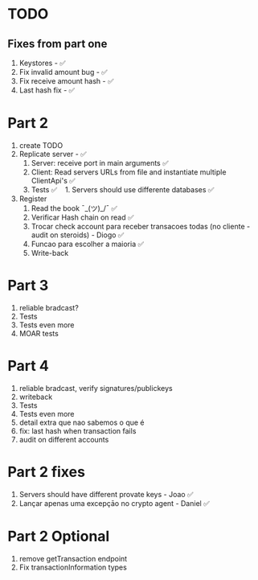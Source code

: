 # TODO

## Fixes from part one
1. Keystores - ✅
1. Fix invalid amount bug - ✅
1. Fix receive amount hash - ✅
1. Last hash fix - ✅

# Part 2
1. create TODO
1. Replicate server - ✅
    1. Server: receive port in main arguments ✅
    1. Client: Read servers URLs from file and instantiate multiple ClientApi's ✅
    1. Tests ✅
    1. Servers should use differente databases ✅
1. Register 
    1. Read the book ¯\_(ツ)_/¯ ✅
    1. Verificar Hash chain on read  ✅
    1. Trocar check account para receber transacoes todas (no cliente - audit on steroids) - Diogo ✅
    1. Funcao para escolher a maioria ✅
    1. Write-back
    
# Part 3
1. reliable bradcast? 
1. Tests
1. Tests even more
1. MOAR tests

# Part 4
1. reliable bradcast, verify signatures/publickeys
1. writeback
1. Tests
1. Tests even more
1. detail extra que nao sabemos o que é
1. fix: last hash when transaction fails
1. audit on different accounts

# Part 2 fixes
1. Servers should have different provate keys - Joao ✅
1. Lançar apenas uma excepçāo no crypto agent - Daniel ✅

# Part 2 Optional
1. remove getTransaction endpoint
1. Fix transactionInformation types

